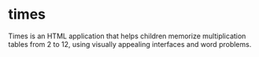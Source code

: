 # times
Times is an HTML application that helps children memorize multiplication tables from 2 to 12, using visually appealing interfaces and word problems.
